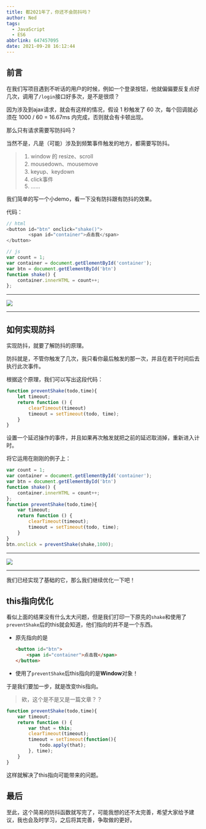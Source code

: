 ```yaml
---
title: 都2021年了，你还不会防抖吗？
author: Ned
tags:
  - JavaScript
  - ES6
abbrlink: 647457095
date: 2021-09-28 16:12:44
---
```


## 前言

在我们写项目遇到不听话的用户的时候，例如一个登录按钮，他就偏偏要反复点好几次，调用了`/login`接口好多次，是不是很烦？

因为涉及到ajax请求，就会有这样的情况，假设 1 秒触发了 60 次，每个回调就必须在 1000 / 60 = 16.67ms 内完成，否则就会有卡顿出现。

那么只有请求需要写防抖吗？

当然不是，凡是（可能）涉及到频繁事件触发的地方，都需要写防抖。

<!--more-->

> 1. window 的 resize、scroll
> 2. mousedown、mousemove
> 3. keyup、keydown
> 4. click事件
> 5. ……

我们简单的写一个小demo，看一下没有防抖跟有防抖的效果。

代码：

```js
// html
<button id="btn" onclick="shake()">
		<span id="container">点击我</span>
</button>

// js
var count = 1;
var container = document.getElementById('container');
var btn = document.getElementById('btn')
function shake() {
    container.innerHTML = count++;
};
```

----

![](未防抖.gif)

-----

## 如何实现防抖

实现防抖，就要了解防抖的原理。

防抖就是，不管你触发了几次，我只看你最后触发的那一次，并且在若干时间后去执行此次事件。

根据这个原理，我们可以写出这段代码：

```js
function preventShake(todo,time){
	let timeout;
    return function () {
        clearTimeout(timeout)
        timeout = setTimeout(todo, time);
    }
}
```

设置一个延迟操作的事件，并且如果再次触发就把之前的延迟取消掉，重新进入计时。

将它运用在刚刚的例子上：

```js
var count = 1;
var container = document.getElementById('container');
var btn = document.getElementById('btn')
function shake() {
    container.innerHTML = count++;
};
function preventShake(todo,time){
    var timeout;
    return function () {
        clearTimeout(timeout);
        timeout = setTimeout(todo, time);
    }
}
btn.onclick = preventShake(shake,1000);
```

---

![](防抖未优化.gif)

---

我们已经实现了基础的它，那么我们继续优化一下吧！

## this指向优化

看似上面的结果没有什么太大问题，但是我们打印一下原先的`shake`和使用了`preventShake`后的this就会知道，他们指向的并不是一个东西。

- 原先指向的是

  ```html
  <button id="btn">
      <span id="container">点击我</span>
  </button>
  ```

- 使用了`preventShake`后this指向的是**Window**对象！

于是我们要加一步，就是改变this指向。

> 欸，这个是不是又是一篇文章？？

```js
function preventShake(todo,time){
    var timeout;
    return function () {
        var that = this;
        clearTimeout(timeout);
        timeout = setTimeout(function(){
            todo.apply(that);
        }, time);
    }
}
```

这样就解决了this指向可能带来的问题。

## 最后

至此，这个简易的防抖函数就写完了，可能我想的还不太完善，希望大家给予建议，我也会及时学习，之后将其完善，争取做的更好。
